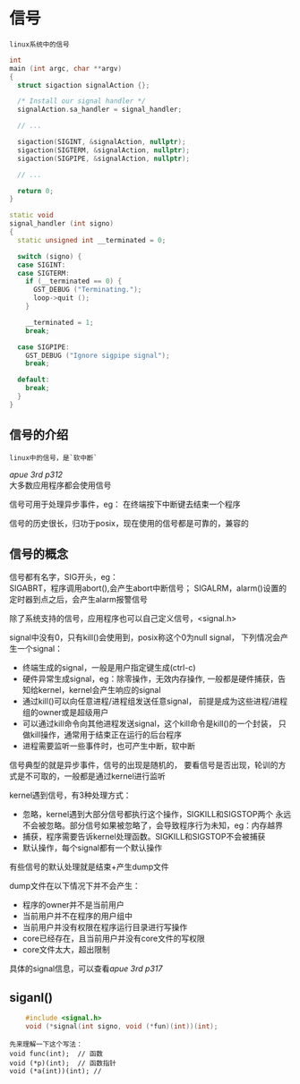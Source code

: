 # 信号
    linux系统中的信号

```c++
int
main (int argc, char **argv)
{
  struct sigaction signalAction {};

  /* Install our signal handler */
  signalAction.sa_handler = signal_handler;

  // ...

  sigaction(SIGINT, &signalAction, nullptr);
  sigaction(SIGTERM, &signalAction, nullptr);
  sigaction(SIGPIPE, &signalAction, nullptr);

  // ...

  return 0;
}

static void
signal_handler (int signo)
{
  static unsigned int __terminated = 0;

  switch (signo) {
  case SIGINT:
  case SIGTERM:
    if (__terminated == 0) {
      GST_DEBUG ("Terminating.");
      loop->quit ();
    }

    __terminated = 1;
    break;

  case SIGPIPE:
    GST_DEBUG ("Ignore sigpipe signal");
    break;

  default:
    break;
  }
}
```

## 信号的介绍
    linux中的信号，是`软中断`

*apue 3rd p312*  
大多数应用程序都会使用信号

信号可用于处理异步事件，eg：
在终端按下中断键去结束一个程序

信号的历史很长，归功于posix，现在使用的信号都是可靠的，兼容的

## 信号的概念
信号都有名字，SIG开头，eg：  
SIGABRT，程序调用abort(),会产生abort中断信号；
SIGALRM，alarm()设置的定时器到点之后，会产生alarm报警信号

除了系统支持的信号，应用程序也可以自己定义信号，<signal.h>

signal中没有0，只有kill()会使用到，posix称这个0为null signal，
下列情况会产生一个signal：
- 终端生成的signal，一般是用户指定键生成(ctrl-c)
- 硬件异常生成signal，eg：除零操作，无效内存操作,
一般都是硬件捕获，告知给kernel，kernel会产生响应的signal
- 通过kill()可以向任意进程/进程组发送任意signal，
前提是成为这些进程/进程组的owner或是超级用户
- 可以通过kill命令向其他进程发送signal，这个kill命令是kill()的一个封装，
只做kill操作，通常用于结束正在运行的后台程序
- 进程需要监听一些事件时，也可产生中断，软中断

信号典型的就是异步事件，信号的出现是随机的，
要看信号是否出现，轮训的方式是不可取的，一般都是通过kernel进行监听

kernel遇到信号，有3种处理方式：
- 忽略，kernel遇到大部分信号都执行这个操作，SIGKILL和SIGSTOP两个
永远不会被忽略。部分信号如果被忽略了，会导致程序行为未知，eg：内存越界
- 捕获，程序需要告诉kernel处理函数。SIGKILL和SIGSTOP不会被捕获
- 默认操作，每个signal都有一个默认操作

有些信号的默认处理就是结束+产生dump文件

dump文件在以下情况下并不会产生：
- 程序的owner并不是当前用户
- 当前用户并不在程序的用户组中
- 当前用户并没有权限在程序运行目录进行写操作
- core已经存在，且当前用户并没有core文件的写权限
- core文件太大，超出限制

具体的signal信息，可以查看*apue 3rd p317*  

## siganl()
```c++
    #include <signal.h>
    void (*signal(int signo, void (*fun)(int))(int);
```
    先来理解一下这个写法：
    void func(int);  // 函数
    void (*p)(int);  // 函数指针
    void (*a(int))(int); // 
























